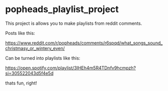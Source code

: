 # popheads_playlist_project

This project is allows you to make playlists from reddit comments. 

Posts like this:

https://www.reddit.com/r/popheads/comments/r6spqd/what_songs_sound_christmasy_or_wintery_even/

Can be turned into playlists like this:

https://open.spotify.com/playlist/3IHEh4m5R4TDnfv9hcmpzh?si=305522043d5f4e5d

thats fun, right!


